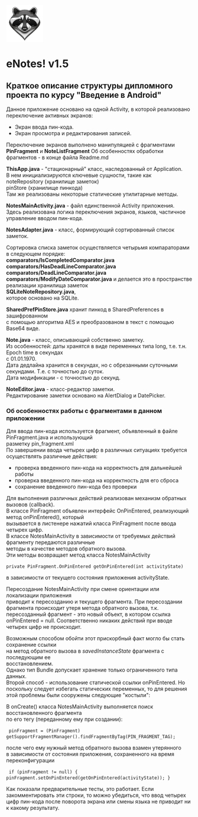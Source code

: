 ![](logo.png)    
    
# eNotes! v1.5
 
## Краткое описание структуры дипломного проекта по курсу "Введение в Android"    

Данное приложение основано на одной Activity, в которой реализовано    
переключение активных экранов:    
  
 - Экран ввода пин-кода.
 - Экран просмотра и редактирования записей.    
     
  
Переключение экранов выполнено манипуляцией с фрагментами  
**PinFragment** и **NoteListFragment** Об особенностях обработки фрагментов - в конце файла Readme.md    
      
**ThisApp.java** - "стационарный" класс, наследованный от Application.    
В нем инициализируются ключевые сущности, такие как     
noteRepository (хранилище заметок)    
pinStore (хранилище пинкода)    
Там же реализованы некоторые статические утилитарные методы.    
    
**NotesMainActivity.java** - файл единственной Activity приложения.    
Здесь реализована логика переключения экранов, языков, частичное управление вводом пин-кода.    
      
**NotesAdapter.java** - класс, формирующий сортированный список заметок.    
    
Сортировка списка заметок осуществляется четырьмя компараторами в следующем порядке:    
**comparators/IsCompletedComparator.java    
comparators/HasDeadLineComparator.java    
comparators/DeadLineComparator.java    
comparators/ModifyDateComparator.java** 
и делается это в пространстве реализации хранилища заметок    
**SQLiteNoteRepository.java**,  
которое основано на SQLite.    
    
**SharedPrefPinStore.java** хранит пинкод в SharedPreferences в зашифрованном     
с помощью алгоритма AES и преобразованом в текст с помощью Base64 виде.    
    
**Note.java** - класс, описывающий собственно заметку.    
Из особенностей: даты хранятся в виде переменных типа long, т.е. т.н. Epoch time в секундах   
с 01.01.1970.    
Дата дедлайна хранится в секундах, но с обрезанными суточными секундами. Т.е. с точностью до суток.    
Дата модификации - с точностью до секунд.    
    
**NoteEditor.java** - класс-редактор заметки.     
Редактирование заметки основано на AlertDialog и DatePicker.  
  
  
### Об особенностях работы с фрагментами в данном приложении  
Для ввода пин-кода используется фрагмент, объявленный в файле PinFragment.java и использующий   
разметку pin_fragment.xml  
По завершении ввода четырех цифр в различных ситуациях требуется осуществлять различные действия:  
 - проверка введенного пин-кода на корректность для дальнейшей работы  
 - проверка введенного пин-кода на корректность для его сброса  
 - сохранение введенного пин-кода без проверки  
   
Для выполнения различных действий реализован механизм обратных вызовов (callback).   
В классе PinFragment объявлен интерфейс OnPinEntered, реализующий метод onPinEntered(), который  
вызывается в листенере нажатий класса PinFragment после ввода четырех цифр.  
В классе NotesMainActivity в зависимости от требуемых действий фрагменту передаются различные  
методы в качестве методов обратного вызова.  
Эти методы возвращает метод класса NotesMainActivity  

    private PinFragment.OnPinEntered getOnPinEntered(int activityState)  

в зависимости от текущего состояния приложения activityState.  
   
Пересоздание NotesMainActivity при смене ориентации или локализации приложения  
приводит к пересозданию и текущего фрагмента.
При пересоздании фрагмента происходит утеря метода обратного вызова, т.к. пересозданный фрагмент - 
это новый объект, в котором ссылка onPinEntered = null.
Соответственно никаких действий при вводе четырех цифр не происходит.  
  
Возможным способом обойти этот прискорбный факт могло бы стать сохранение ссылки  
на метод обратного вызова в *savedInstanceState* фрагмента с последующим ее  
восстановлением.  
Однако тип Bundle допускает хранение только ограниченного типа данных.   
Второй способ - использование статической ссылки onPinEntered. Но поскольку следует избегать
статических переменных, то для решения этой проблемы были сооружены следующие "костыли":  
  
В onCreate() класса NotesMainActivity выполняется поиск восстановленного фрагмента   
по его тегу (переданному ему при создании):  

     pinFragment = (PinFragment) getSupportFragmentManager().findFragmentByTag(PIN_FRAGMENT_TAG);  

после чего ему нужный метод обратного вызова взамен утерянного   
в зависимости от состояния приложения, сохраненного на время переконфигурации  

     if (pinFragment != null) { pinFragment.setOnPinEntered(getOnPinEntered(activityState)); }

Как показали предварительные тесты, это работает.
Если закомментировать эти строки, то можно убедиться, что ввод четырех цифр пин-кода после поворота
экрана или смены языка не приводит ни к какому результату.
